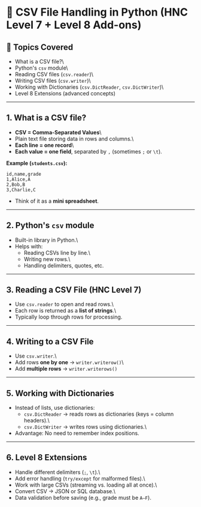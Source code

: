 # 📘 CSV File Handling in Python (HNC Level 7 + Level 8 Add-ons)

## 🔹 Topics Covered

-   What is a CSV file?\
-   Python's `csv` module\
-   Reading CSV files (`csv.reader`)\
-   Writing CSV files (`csv.writer`)\
-   Working with Dictionaries (`csv.DictReader`, `csv.DictWriter`)\
-   Level 8 Extensions (advanced concepts)

------------------------------------------------------------------------

## 1. What is a CSV file?

-   **CSV = Comma-Separated Values**\
-   Plain text file storing data in rows and columns.\
-   **Each line = one record**\
-   **Each value = one field**, separated by `,` (sometimes `;` or
    `\t`).

**Example (`students.csv`):**

``` csv
id,name,grade
1,Alice,A
2,Bob,B
3,Charlie,C
```

-   Think of it as a **mini spreadsheet**.

------------------------------------------------------------------------

## 2. Python's `csv` module

-   Built-in library in Python.\
-   Helps with:
    -   Reading CSVs line by line.\
    -   Writing new rows.\
    -   Handling delimiters, quotes, etc.

------------------------------------------------------------------------

## 3. Reading a CSV File (HNC Level 7)

-   Use `csv.reader` to open and read rows.\
-   Each row is returned as a **list of strings**.\
-   Typically loop through rows for processing.

------------------------------------------------------------------------

## 4. Writing to a CSV File

-   Use `csv.writer`.\
-   Add rows **one by one** → `writer.writerow()`\
-   Add **multiple rows** → `writer.writerows()`

------------------------------------------------------------------------

## 5. Working with Dictionaries

-   Instead of lists, use dictionaries:
    -   `csv.DictReader` → reads rows as dictionaries (keys = column
        headers).\
    -   `csv.DictWriter` → writes rows using dictionaries.\
-   Advantage: No need to remember index positions.

------------------------------------------------------------------------

## 6. Level 8 Extensions

-   Handle different delimiters (`;`, `\t`).\
-   Add error handling (`try/except` for malformed files).\
-   Work with large CSVs (streaming vs. loading all at once).\
-   Convert CSV → JSON or SQL database.\
-   Data validation before saving (e.g., grade must be `A–F`).
